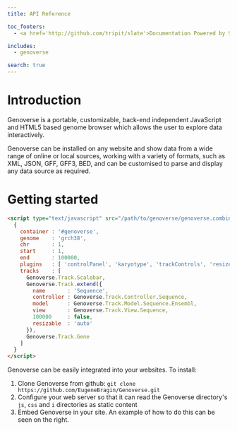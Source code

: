 ```yaml
---
title: API Reference

toc_footers:
  - <a href='http://github.com/tripit/slate'>Documentation Powered by Slate</a>

includes:
  - genoverse

search: true
---
```


# Introduction

Genoverse is a portable, customizable, back-end independent JavaScript and HTML5 based genome browser which allows the user to explore data interactively. 

Genoverse can be installed on any website and show data from a wide range of online or local sources, working with a variety of formats, such as XML, JSON, GFF, GFF3, BED, and can be customised to parse and display any data source as required. 

# Getting started

```html
<script type="text/javascript" src="/path/to/genoverse/genoverse.combined.js">
  {
    container : '#genoverse',
    genome    : 'grch38',
    chr       : 1,
    start     : 1,
    end       : 100000,
    plugins   : [ 'controlPanel', 'karyotype', 'trackControls', 'resizer', 'tooltips', 'fileDrop' ],
    tracks    : [
      Genoverse.Track.Scalebar,
      Genoverse.Track.extend({
        name       : 'Sequence',
        controller : Genoverse.Track.Controller.Sequence,
        model      : Genoverse.Track.Model.Sequence.Ensembl,
        view       : Genoverse.Track.View.Sequence,
        100000     : false,
        resizable  : 'auto'
      }),
      Genoverse.Track.Gene
    ]
  }
</script>
```

Genoverse can be easily integrated into your websites. To install:

1. Clone Genoverse from github: `git clone https://github.com/EugeneBragin/Genoverse.git`
2. Configure your web server so that it can read the Genoverse directory's `js`, `css` and `i` directories as static content
3. Embed Genoverse in your site. An example of how to do this can be seen on the right.



